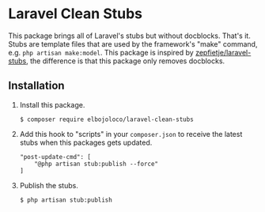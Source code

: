 # Laravel Clean Stubs

This package brings all of Laravel's stubs but without docblocks. That's it. Stubs are template files that are used by the framework's "make" command, e.g. `php artisan make:model`. This package is inspired by [zepfietje/laravel-stubs](https://github.com/zepfietje/laravel-stubs), the difference is that this package only removes docblocks.

## Installation

1. Install this package.
   ```console
   $ composer require elbojoloco/laravel-clean-stubs
   ```
2. Add this hook to "scripts" in your `composer.json` to receive the latest stubs when this packages gets updated.
   ```
   "post-update-cmd": [
       "@php artisan stub:publish --force"
   ]
   ```
3. Publish the stubs.
   ```console
   $ php artisan stub:publish
   ```
